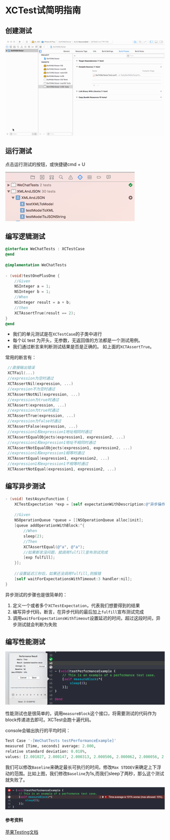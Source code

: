# XCTest试简明指南

## 创建测试

![](test.gif)


## 运行测试

点击运行测试的按钮，或快捷键cmd + U

![](runtest.png)


## 编写逻辑测试

~~~objective-c
@interface WeChatTests : XCTestCase
@end
	
@implementation WeChatTests
	
- (void)testOnePlusOne {
    //Given
    NSInteger a = 1;
    NSInteger b = 1;
    //When
    NSInteger result = a + b;
    //then
    XCTAssertTrue(result == 2);
}
@end
~~~

- 我们的单元测试是在`XCTestCase`的子类中进行
- 每个以 test 为开头，无参数，无返回值的方法都是一个测试用例。
- 我们通过断言来判断测试结果是否是正确的。 如上面的`XCTAssertTrue`。


常用的断言有： 

~~~objective-c
 //直接输出错误
 XCTFail(...)
 //expression为空时通过  
 XCTAssertNil(expression, ...)
 //expresion不为空时通过
 XCTAssertNotNil(expression, ...)
 //expression为true时通过
 XCTAssert(expression, ...)
 //expression为true时通过
 XCTAssertTrue(expression, ...)
 //expression为false时通过
 XCTAssertFalse(expression, ...)
 //expression1和expression1地址相同时通过
 XCTAssertEqualObjects(expression1, expression2, ...)
 //expression1和expression1地址不相同时通过
 XCTAssertNotEqualObjects(expression1, expression2, ...)
 //expression1和expression1相等时通过
 XCTAssertEqual(expression1, expression2, ...)
 //expression1和expression1不相等时通过
 XCTAssertNotEqual(expression1, expression2, ...)
~~~

## 编写异步测试

~~~objective-c
- (void) testAsyncFunction {
    XCTestExpectation *exp = [self expectationWithDescription:@"异步操作出错"];
    
    //Given
    NSOperationQueue *queue = [[NSOperationQueue alloc]init];
    [queue addOperationWithBlock:^{
        //When
        sleep(2);
        //Then
        XCTAssertEqual(@"a", @"a");
        //如果断言没问题，就调用fulfill宣布测试完成
        [exp fulfill];
    }];
    
    //设置延迟三秒后，如果还没调用fulfill,则报错
    [self waitForExpectationsWithTimeout:3 handler:nil];
}
~~~

异步测试的步骤也是很简单的：

1. 定义一个或者多个`XCTestExpectation`，代表我们想要得到的结果
2. 编写异步代码，断言，在异步代码的最后加上`fulfill`宣布测试完成
3. 调用`waitForExpectationsWithTimeout`设置延迟的时间，超过这段时间，异步测试就会判断为失败



## 编写性能测试

![](measure.png)

性能测试也是很简单的，调用`measureBlock`这个接口，将需要测试的代码作为block传递进去即可。XCTest会跑十遍代码。

console会输出执行的平均时间：

~~~python
Test Case '-[WeChatTests testPerformanceExample]'
measured [Time, seconds] average: 2.000, 
relative standard deviation: 0.018%, 
values: [2.001027, 2.000147, 2.000313, 2.000506, 2.000062, 2.000056, 2.000268, 2.000176, 2.000287, 2.001102]
~~~

我们可以修改`Baseline`来确定最长可执行的时间，修改`Max STDDEV`来确定上下浮动的范围。比如上图，我们修改`Baseline`为1s,而我们sleep了两秒，那么这个测试就失败了。

![](fail.png)
	
	
#### 参考资料

[苹果Testing文档](https://developer.apple.com/library/content/documentation/DeveloperTools/Conceptual/testing_with_xcode/chapters/01-introduction.html)